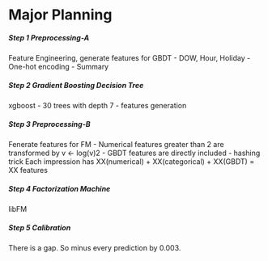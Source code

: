 Major Planning
===================

##### Step 1 Preprocessing-A
Feature Engineering, generate features for GBDT
	- DOW, Hour, Holiday
	- One-hot encoding
	- Summary

##### Step 2 Gradient Boosting Decision Tree
xgboost
	- 30 trees with depth 7
	- features generation

##### Step 3 Preprocessing-B
Fenerate features for FM
	- Numerical features greater than 2 are transformed by v ← log(v)2
	- GBDT features are directly included
	- hashing trick
Each impression has XX(numerical) + XX(categorical) + XX(GBDT) = XX features

##### Step 4 Factorization Machine
libFM

##### Step 5 Calibration
There is a gap. So minus every prediction by 0.003.
